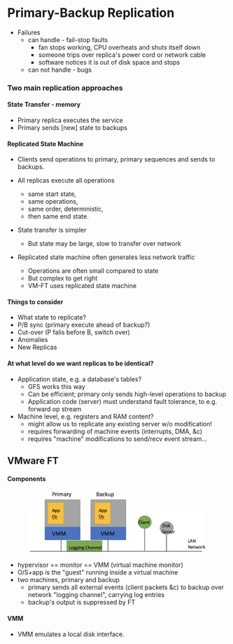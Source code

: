 # Primary-Backup Replication

* Failures  
  * can handle - fail-stop faults
    * fan stops working, CPU overheats and shuts itself down  
    * someone trips over replica's power cord or network cable  
    * software notices it is out of disk space and stops  
  * can not handle - bugs  
  
### Two main replication approaches
#### State Transfer - memory   
* Primary replica executes the service  
* Primary sends [new] state to backups  

#### Replicated State Machine  
* Clients send operations to primary, primary sequences and sends to backups.  
*  All replicas execute all operations  
    * same start state,  
    * same operations,  
    * same order, deterministic,    
    * then same end state.  

* State transfer is simpler  
  * But state may be large, slow to transfer over network  

* Replicated state machine often generates less network traffic  
  * Operations are often small compared to state  
  * But complex to get right  
  * VM-FT uses replicated state machine   

#### Things to consider
* What state to replicate?    
* P/B sync (primary execute ahead of backup?)    
* Cut-over (P falis before B, switch over)
* Anomalies  
* New Replicas  

#### At what level do we want replicas to be identical?
* Application state, e.g. a database's tables?  
  * GFS works this way  
  * Can be efficient; primary only sends high-level operations to backup  
  * Application code (server) must understand fault tolerance, to e.g. forward op stream  
* Machine level, e.g. registers and RAM content?  
  * might allow us to replicate any existing server w/o modification!  
  * requires forwarding of machine events (interrupts, DMA, &c)  
  * requires "machine" modifications to send/recv event stream...  

## VMware FT  
#### Components  

<div align=center>
<img src="./pic/pb/pb1.png" width="80%" height="80%"/>  
</div>

* hypervisor == monitor == VMM (virtual machine monitor)  
* O/S+app is the "guest" running inside a virtual machine  
* two machines, primary and backup  
  * primary sends all external events (client packets &c) to backup over network
    "logging channel", carrying log entries  
  * backup's output is suppressed by FT  


#### VMM  
* VMM emulates a local disk interface.  
